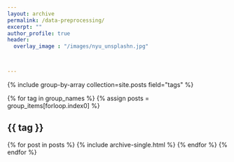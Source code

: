 ```yaml
---
layout: archive
permalink: /data-preprocessing/
excerpt: ""
author_profile: true
header:
  overlay_image	: "/images/nyu_unsplashn.jpg"



---
```


{% include group-by-array collection=site.posts field="tags" %}

{% for tag in group_names %}
  {% assign posts = group_items[forloop.index0] %}
  <h2 id="{{ tag | slugify }}" class="archive__subtitle">{{ tag }}</h2>
  {% for post in posts %}
    {% include archive-single.html %}
  {% endfor %}
{% endfor %}
